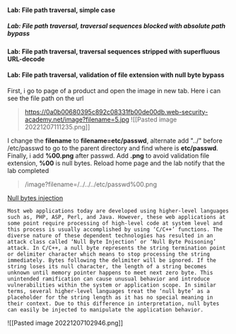 #### Lab: File path traversal, simple case

##### Lab: File path traversal, traversal sequences blocked with absolute path bypass

#### Lab: File path traversal, traversal sequences stripped with superfluous URL-decode

#### Lab: File path traversal, validation of file extension with null byte bypass

First, i go to page of a product and open the image in new tab. Here i can see the file path on the url
> https://0a0b00680395c892c08331fb00de00db.web-security-academy.net/image?filename=5.jpg
![[Pasted image 20221207111235.png]]

I change the **filename** to **filename=etc/passwd**, alternate add "../" before /etc/passwd to go to the parent directory and find where is **etc/passwd**.
Finally, i add **%00.png** after passwd. Add **.png** to avoid validation file extension, **%00** is null bytes.
Reload home page and the lab notify that the lab completed

> /image?filename=/../../../etc/passwd%00.png

[Null bytes injection ](http://projects.webappsec.org/w/page/13246949/Null%20Byte%20Injection)
 ```
Most web applications today are developed using higher-level languages such as, PHP, ASP, Perl, and Java. However, these web applications at some point require processing of high-level code at system level and this process is usually accomplished by using ‘C/C++’ functions. The diverse nature of these dependent technologies has resulted in an attack class called ‘Null Byte Injection’ or ‘Null Byte Poisoning’ attack. In C/C++, a null byte represents the string termination point or delimiter character which means to stop processing the string immediately. Bytes following the delimiter will be ignored. If the string loses its null character, the length of a string becomes unknown until memory pointer happens to meet next zero byte. This unintended ramification can cause unusual behavior and introduce vulnerabilities within the system or application scope. In similar terms, several higher-level languages treat the ‘null byte’ as a placeholder for the string length as it has no special meaning in their context. Due to this difference in interpretation, null bytes can easily be injected to manipulate the application behavior. 
``` 
 

![[Pasted image 20221207102946.png]]

